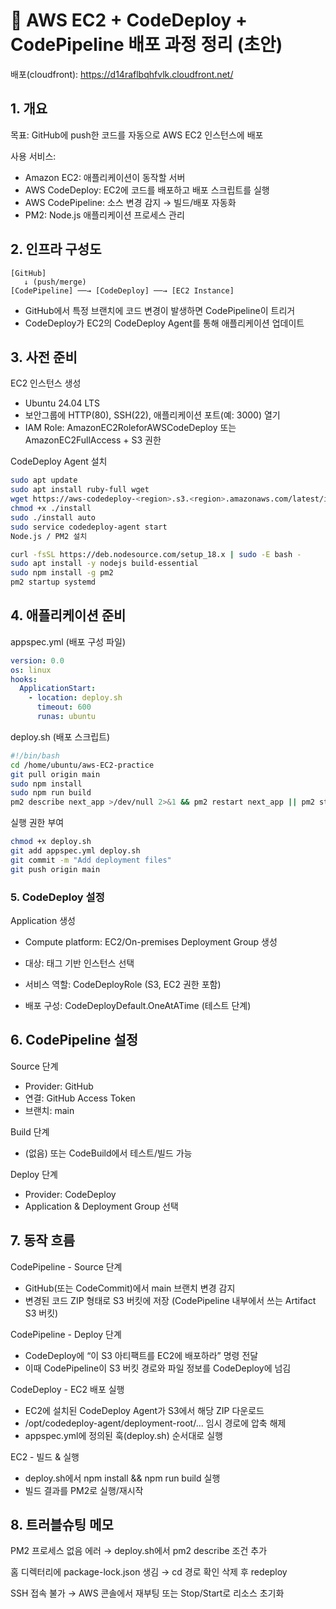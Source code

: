 # 📄 AWS EC2 + CodeDeploy + CodePipeline 배포 과정 정리 (초안)

배포(cloudfront): https://d14raflbqhfvlk.cloudfront.net/

## 1. 개요
목표: GitHub에 push한 코드를 자동으로 AWS EC2 인스턴스에 배포

사용 서비스:

- Amazon EC2: 애플리케이션이 동작할 서버
- AWS CodeDeploy: EC2에 코드를 배포하고 배포 스크립트를 실행
- AWS CodePipeline: 소스 변경 감지 → 빌드/배포 자동화
- PM2: Node.js 애플리케이션 프로세스 관리

## 2. 인프라 구성도

```
[GitHub] 
   ↓ (push/merge)
[CodePipeline] ──→ [CodeDeploy] ──→ [EC2 Instance]
```

- GitHub에서 특정 브랜치에 코드 변경이 발생하면 CodePipeline이 트리거
- CodeDeploy가 EC2의 CodeDeploy Agent를 통해 애플리케이션 업데이트

## 3. 사전 준비
EC2 인스턴스 생성

- Ubuntu 24.04 LTS
- 보안그룹에 HTTP(80), SSH(22), 애플리케이션 포트(예: 3000) 열기
- IAM Role: AmazonEC2RoleforAWSCodeDeploy 또는 AmazonEC2FullAccess + S3 권한

CodeDeploy Agent 설치

```bash
sudo apt update
sudo apt install ruby-full wget
wget https://aws-codedeploy-<region>.s3.<region>.amazonaws.com/latest/install
chmod +x ./install
sudo ./install auto
sudo service codedeploy-agent start
Node.js / PM2 설치
```

```bash
curl -fsSL https://deb.nodesource.com/setup_18.x | sudo -E bash -
sudo apt install -y nodejs build-essential
sudo npm install -g pm2
pm2 startup systemd
```
## 4. 애플리케이션 준비

appspec.yml (배포 구성 파일)

```yml
version: 0.0
os: linux
hooks:
  ApplicationStart:
    - location: deploy.sh
      timeout: 600
      runas: ubuntu
```
deploy.sh (배포 스크립트)

```bash
#!/bin/bash
cd /home/ubuntu/aws-EC2-practice
git pull origin main
sudo npm install
sudo npm run build
pm2 describe next_app >/dev/null 2>&1 && pm2 restart next_app || pm2 start "npm start" --name next_app
```
실행 권한 부여
```bash
chmod +x deploy.sh
git add appspec.yml deploy.sh
git commit -m "Add deployment files"
git push origin main
```
### 5. CodeDeploy 설정
Application 생성
- Compute platform: EC2/On-premises
Deployment Group 생성

- 대상: 태그 기반 인스턴스 선택
- 서비스 역할: CodeDeployRole (S3, EC2 권한 포함)
- 배포 구성: CodeDeployDefault.OneAtATime (테스트 단계)

## 6. CodePipeline 설정
Source 단계

- Provider: GitHub
- 연결: GitHub Access Token
- 브랜치: main

Build 단계

- (없음) 또는 CodeBuild에서 테스트/빌드 가능

Deploy 단계

- Provider: CodeDeploy
- Application & Deployment Group 선택

## 7. 동작 흐름

CodePipeline - Source 단계

- GitHub(또는 CodeCommit)에서 main 브랜치 변경 감지
- 변경된 코드 ZIP 형태로 S3 버킷에 저장 (CodePipeline 내부에서 쓰는 Artifact S3 버킷)

CodePipeline - Deploy 단계

- CodeDeploy에 “이 S3 아티팩트를 EC2에 배포하라” 명령 전달
- 이때 CodePipeline이 S3 버킷 경로와 파일 정보를 CodeDeploy에 넘김

CodeDeploy - EC2 배포 실행

- EC2에 설치된 CodeDeploy Agent가 S3에서 해당 ZIP 다운로드
- /opt/codedeploy-agent/deployment-root/... 임시 경로에 압축 해제
- appspec.yml에 정의된 훅(deploy.sh) 순서대로 실행

EC2 - 빌드 & 실행
- deploy.sh에서 npm install && npm run build 실행
- 빌드 결과를 PM2로 실행/재시작


## 8. 트러블슈팅 메모
PM2 프로세스 없음 에러 → deploy.sh에서 pm2 describe 조건 추가

홈 디렉터리에 package-lock.json 생김 → cd 경로 확인 삭제 후 redeploy

SSH 접속 불가 → AWS 콘솔에서 재부팅 또는 Stop/Start로 리소스 초기화

